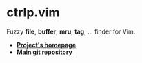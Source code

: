 # ctrlp.vim
Fuzzy __file__, __buffer__, __mru__, __tag__, ... finder for Vim.

* [**Project's homepage**][1]
* [**Main git repository**][2]

[1]: http://kien.github.com/ctrlp.vim
[2]: https://github.com/kien/ctrlp.vim
